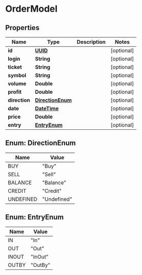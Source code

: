 
# OrderModel

## Properties
Name | Type | Description | Notes
------------ | ------------- | ------------- | -------------
**id** | [**UUID**](UUID.md) |  |  [optional]
**login** | **String** |  |  [optional]
**ticket** | **String** |  |  [optional]
**symbol** | **String** |  |  [optional]
**volume** | **Double** |  |  [optional]
**profit** | **Double** |  |  [optional]
**direction** | [**DirectionEnum**](#DirectionEnum) |  |  [optional]
**date** | [**DateTime**](DateTime.md) |  |  [optional]
**price** | **Double** |  |  [optional]
**entry** | [**EntryEnum**](#EntryEnum) |  |  [optional]


<a name="DirectionEnum"></a>
## Enum: DirectionEnum
Name | Value
---- | -----
BUY | &quot;Buy&quot;
SELL | &quot;Sell&quot;
BALANCE | &quot;Balance&quot;
CREDIT | &quot;Credit&quot;
UNDEFINED | &quot;Undefined&quot;


<a name="EntryEnum"></a>
## Enum: EntryEnum
Name | Value
---- | -----
IN | &quot;In&quot;
OUT | &quot;Out&quot;
INOUT | &quot;InOut&quot;
OUTBY | &quot;OutBy&quot;



